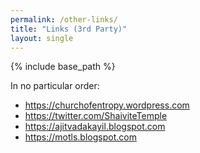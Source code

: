 ```yaml
---
permalink: /other-links/
title: "Links (3rd Party)"
layout: single
---
```


{% include base_path %}

In no particular order:
- https://churchofentropy.wordpress.com
- https://twitter.com/ShaiviteTemple
- https://ajitvadakayil.blogspot.com
- https://motls.blogspot.com
